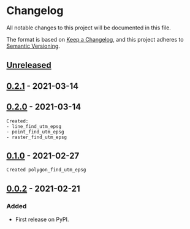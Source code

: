 # Changelog
All notable changes to this project will be documented in this file.

The format is based on [Keep a Changelog](https://keepachangelog.com/en/1.0.0/),
and this project adheres to [Semantic Versioning](https://semver.org/spec/v2.0.0.html).


## [Unreleased]

## [0.2.1] - 2021-03-14

## [0.2.0] - 2021-03-14
    Created:
    - line_find_utm_epsg
    - point_find_utm_epsg
    - raster_find_utm_epsg
## [0.1.0] - 2021-02-27
    Created polygon_find_utm_epsg
## [0.0.2] - 2021-02-21
### Added
- First release on PyPI.

[Unreleased]: https://github.com/GIS-Consultant/utm-epsg-finder/compare/v0.2.1...HEAD
[0.2.1]: https://github.com/GIS-Consultant/utm-epsg-finder/compare/v0.2.0...v0.2.1
[0.2.0]: https://github.com/GIS-Consultant/utm-epsg-finder/compare/v0.1.0...v0.2.0
[0.1.0]: https://github.com/GIS-Consultant/utm-epsg-finder/compare/v0.0.2...v0.1.0
[0.0.2]: https://github.com/GIS-Consultant/utm-epsg-finder/compare/releases/tag/v0.0.2
